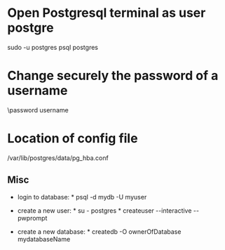 
# Open Postgresql terminal as user postgre

sudo -u postgres psql postgres

# Change securely the password of a username

\password username

# Location of config file 

/var/lib/postgres/data/pg_hba.conf



## Misc

- login to database:
        * psql -d mydb -U myuser

- create a new user:
        * su - postgres
        * createuser --interactive --pwprompt

- create a new database:
        * createdb -O ownerOfDatabase mydatabaseName​